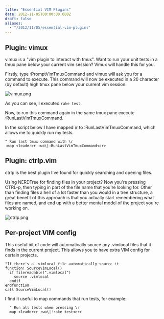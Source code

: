 ```yaml
---
title: "Essential VIM Plugins"
date: 2012-11-05T00:00:00.000Z
draft: false
aliases:
  - "/2012/11/05/essential-vim-plugins"
---
```

## Plugin: vimux

vimux is a "vim plugin to interact with tmux". Want to run your unit tests in a tmux pane below your current vim session? Vimux will handle this for you.

Firstly, type :PromptVimTmuxCommand and vimux will ask you for a command to execute.
  This command will now be executed in a 20 character (by default) high tmux pane below your current vim session.

![vimux.png](https://content.anmo.io/user-1-4fd3f81fbe3ea40a471dba6741237ec0-vimux.png)

As you can see, I executed `rake test`.

Now, to run this command again in the same tmux pane execute :RunLastVimTmuxCommand.

In the script below I have mapped \r to :RunLastVimTmuxCommand, which allows me to quickly run my tests.

```vim
" Run last tmux command with \r
:map <leader>r :wa\|:RunLastVimTmuxCommand<cr>
```

## Plugin: ctrlp.vim

ctrlp is the best plugin I've found for quickly searching and opening files.</p>

  Using NERDTree for finding files in your project? Now you're pressing CTRL-p, then typing in part of the file name that you're looking for.
  Other than finding files a hell of a lot faster than you would in a tree structure,
  a great benefit of this approach is that you actually start remembering what files are named, and end up with a better mental model of the project you're working on.

![ctrlp.png](https://content.anmo.io/user-1-6b0892252e5fd6d2bfb49cff522bbf2c-ctrlp.png)

## Per-project VIM config

This useful bit of code will automatically source any .vimlocal files that it finds in the current project.
  This allows you to have extra VIM config for certain projects.

```vim
"If there's a .vimlocal file automatically source it
function! SourceVimLocal()
  if filereadable(".vimlocal")
    source .vimlocal
  endif
endfunction
call SourceVimLocal()
```

I find it useful to map commands that run tests, for example:

```vim
  " Run all tests when pressing \r
  map <leader>r :wa\|!rake test<cr>
```
